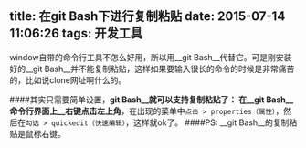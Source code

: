 title: 在git Bash下进行复制粘贴
date: 2015-07-14 11:06:26
tags: 开发工具
---

window自带的命令行工具不怎么好用，所以用__git Bash__代替它。可是刚安装好的__git Bash__并不能复制粘贴，这样如果要输入很长的命令的时候是非常痛苦的，比如说clone网址啊什么的。

####其实只需要简单设置，__git Bash__就可以支持复制粘贴了：
在__git Bash__命令行界面上__右键点击左上角__，在出现的菜单中`点击 > properties（属性）`，然后在`勾选 > quickedit（快速编辑）`，这样就ok了。
####PS: __git Bash__的复制粘贴是鼠标右键。